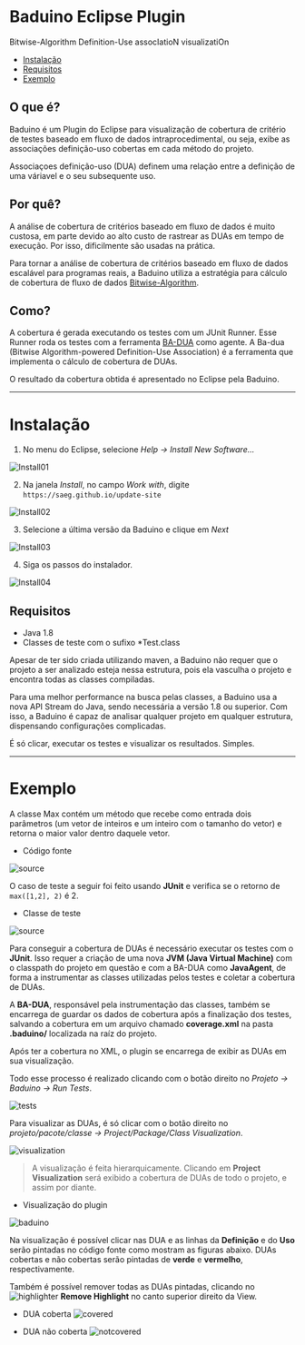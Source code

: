 # Baduino Eclipse Plugin
Bitwise-Algorithm Definition-Use assocIatioN visualizatiOn

* [Instalação](#instalação)
* [Requisitos](#requisitos)
* [Exemplo](#exemplo)

## O que é?
Baduino é um Plugin do Eclipse para visualização de cobertura de critério de testes baseado em fluxo de dados intraprocedimental, ou seja, exibe as associações definição-uso cobertas em cada método do projeto.

Associaçoes definição-uso (DUA) definem uma relação entre a definição de uma váriavel e o seu subsequente uso.

## Por quê?
A análise de cobertura de critérios baseado em fluxo de dados é muito custosa, em parte devido ao alto custo de rastrear as DUAs em tempo de execução. Por isso, dificilmente são usadas na prática.

Para tornar a análise de cobertura de critérios baseado em fluxo de dados escalável para programas reais, a Baduino utiliza a estratégia para cálculo de cobertura de fluxo de dados [Bitwise-Algorithm](http://www.sciencedirect.com/science/article/pii/S0020019013000537).

## Como?
A cobertura é gerada executando os testes com um JUnit Runner. Esse Runner roda os testes com a ferramenta [BA-DUA](https://github.com/saeg/ba-dua) como agente. A Ba-dua (Bitwise Algorithm-powered Definition-Use Association) é a ferramenta que implementa o cálculo de cobertura de DUAs.

O resultado da cobertura obtida é apresentado no Eclipse pela Baduino.

---
# Instalação

1. No menu do Eclipse, selecione *Help → Install New Software...*

![Install01](images/install01.png)

2. Na janela *Install*, no campo *Work with*, digite `https://saeg.github.io/update-site`

![Install02](images/install02.png)

3. Selecione a última versão da Baduino e clique em *Next*

![Install03](images/install03.png)

4. Siga os passos do instalador.

![Install04](images/install04.png)

## Requisitos
* Java 1.8
* Classes de teste com o sufixo *Test.class

Apesar de ter sido criada utilizando maven, a Baduino não requer que o projeto a ser analizado esteja nessa estrutura, pois ela vasculha o projeto e encontra todas as classes compiladas.

Para uma melhor performance na busca pelas classes, a Baduino usa a nova API Stream do Java, sendo necessária a versão 1.8 ou superior. Com isso, a Baduino é capaz de analisar qualquer projeto em qualquer estrutura, dispensando configurações complicadas.

É só clicar, executar os testes e visualizar os resultados. Simples.

---
# Exemplo

A classe Max contém um método que recebe como entrada dois parâmetros (um vetor de inteiros e um inteiro com o tamanho do vetor) e retorna o maior valor dentro daquele vetor.

* Código fonte

![source](images/source.png)

O caso de teste a seguir foi feito usando **JUnit** e verifica se o retorno de `max([1,2], 2)` é 2.

* Classe de teste

![source](images/test.png)

Para conseguir a cobertura de DUAs é necessário executar os testes com o **JUnit**. Isso requer a criação de uma nova **JVM (Java Virtual Machine)** com o classpath do projeto em questão e com a BA-DUA como **JavaAgent**, de forma a instrumentar as classes utilizadas pelos testes e coletar a cobertura de DUAs.

A **BA-DUA**, responsável pela instrumentação das classes, também se encarrega de guardar os dados de cobertura após a finalização dos testes, salvando a cobertura em um arquivo chamado **coverage.xml** na pasta **.baduino/** localizada na raíz do projeto.

Após ter a cobertura no XML, o plugin se encarrega de exibir as DUAs em sua visualização.

Todo esse processo é realizado clicando com o botão direito no *Projeto → Baduino → Run Tests*.

![tests](images/runtests.png)

Para visualizar as DUAs, é só clicar com o botão direito no *projeto/pacote/classe → Project/Package/Class Visualization*.

![visualization](images/visualization.png)

> A visualização é feita hierarquicamente.
> Clicando em **Project Visualization** será exibido a cobertura de DUAs de todo o projeto, e assim por diante.

* Visualização do plugin

![baduino](images/baduino.png)

Na visualização é possível clicar nas DUA e as linhas da **Definição** e do **Uso** serão pintadas no código fonte como mostram as figuras abaixo. DUAs cobertas e não cobertas serão pintadas de **verde** e **vermelho**, respectivamente.

Também é possível remover todas as DUAs pintadas, clicando no ![highlighter](images/highlighter.png) **Remove Highlight** no canto superior direito da View.

* DUA coberta
![covered](images/covered.png)

* DUA não coberta
![notcovered](images/notcovered.png)
